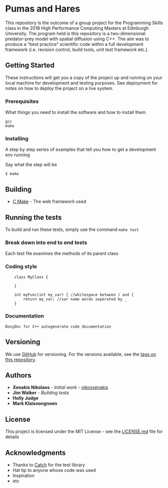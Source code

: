 # Pumas and Hares
This repository is the outcome of a group project for the Programming Skills class in the 2018 High Performance Computing Masters at Edinburgh University. The program held is this repository is  a two-dimensional predator-prey model with spatial diffusion using C++. The aim was to produce a “best 
practice” scientific code within a full development framework (i.e. revision control, build tools, unit test 
framework etc.). 
## Getting Started

These instructions will get you a copy of the project up and running on your local machine for development and testing purposes. See deployment for notes on how to deploy the project on a live system.

### Prerequisites

What things you need to install the software and how to install them

```
gcc
make
```

### Installing

A step by step series of examples that tell you how to get a development env running

Say what the step will be

```
$ make
```

## Building

* [C Make](http://www.dropwizard.io/1.0.2/docs/) - The web framework used

## Running the tests

To build and run these tests, simply use the command `make test`

### Break down into end to end tests

Each test file examines the methods of its parent class


### Coding style

```
	class MyClass {

	}

	int myFunc(int my_var) { //whitespace between ) and {
	    return my_var; //var name words seperated by _
	}
```

### Documentation
	Doxy​Doc for C++ autogenerate code documentation

## Versioning

We use [GitHub](http://github.com/) for versioning. For the versions available, see the [tags on this repository](https://github.com/nikosxenakis/pumas_and_hares). 

## Authors

* **Xenakis Nikolaos** - *Initial work* - [nikosxenakis](https://github.com/nikosxenakis)
* **Jim Walker** - *Building tests*
* **Holly Judge**
* **Mark Klaisoongnoen**


## License

This project is licensed under the MIT License - see the [LICENSE.md](LICENSE.md) file for details

## Acknowledgments

* Thanks to [Catch](https://catch-lib.net) for the test library
* Hat tip to anyone whose code was used
* Inspiration
* etc
